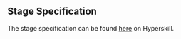## Stage Specification

The stage specification can be found [here](https://hyperskill.org/projects/141/stages/748/implement) on Hyperskill.